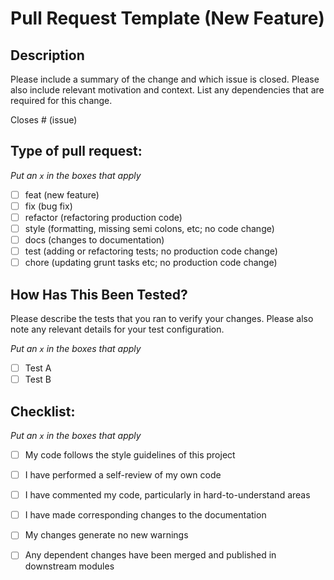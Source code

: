 # Pull Request Template (New Feature)

## Description

Please include a summary of the change and which issue is closed. Please also include relevant motivation and context. List any dependencies that are required for this change.

Closes # (issue)

## Type of pull request:
_Put an `x` in the boxes that apply_
- [ ] feat (new feature)
- [ ] fix (bug fix)
- [ ] refactor (refactoring production code)
- [ ] style (formatting, missing semi colons, etc; no code change)
- [ ] docs (changes to documentation)
- [ ] test (adding or refactoring tests; no production code change)
- [ ] chore (updating grunt tasks etc; no production code change)

## How Has This Been Tested?

Please describe the tests that you ran to verify your changes. Please also note any relevant details for your test configuration.

_Put an `x` in the boxes that apply_
- [ ] Test A
- [ ] Test B

## Checklist:
_Put an `x` in the boxes that apply_
- [ ] My code follows the style guidelines of this project
- [ ] I have performed a self-review of my own code
- [ ] I have commented my code, particularly in hard-to-understand areas
- [ ] I have made corresponding changes to the documentation
- [ ] My changes generate no new warnings
- [ ] Any dependent changes have been merged and published in downstream modules

